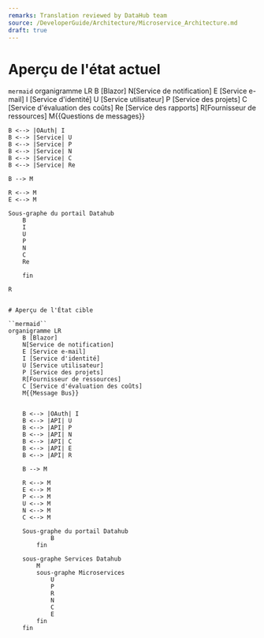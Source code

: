 ```yaml
---
remarks: Translation reviewed by DataHub team
source: /DeveloperGuide/Architecture/Microservice_Architecture.md
draft: true
---
```


# Aperçu de l'état actuel

``mermaid``
organigramme LR
    B [Blazor]
    N[Service de notification]
    E [Service e-mail]
    I [Service d'identité]
    U [Service utilisateur]
    P [Service des projets]
    C [Service d'évaluation des coûts]
    Re [Service des rapports]
    R[Fournisseur de ressources]
    M{{Questions de messages}}


    B <--> |OAuth| I
    B <--> |Service| U
    B <--> |Service| P
    B <--> |Service| N
    B <--> |Service| C
    B <--> |Service| Re

    B --> M

    R <--> M
    E <--> M

    Sous-graphe du portail Datahub
        B
        I
        U
        P
        N
        C
        Re

        fin

    R

```

# Aperçu de l'État cible

``mermaid``
organigramme LR
    B [Blazor]
    N[Service de notification]
    E [Service e-mail]
    I [Service d'identité]
    U [Service utilisateur]
    P [Service des projets]
    R[Fournisseur de ressources]
    C [Service d'évaluation des coûts]
    M{{Message Bus}}


    B <--> |OAuth| I
    B <--> |API| U
    B <--> |API| P
    B <--> |API| N
    B <--> |API| C
    B <--> |API| E
    B <--> |API| R

    B --> M

    R <--> M
    E <--> M
    P <--> M
    U <--> M
    N <--> M
    C <--> M

    Sous-graphe du portail Datahub
            B
        fin

    sous-graphe Services Datahub
        M
        sous-graphe Microservices
            U
            P
            R
            N
            C
            E
        fin
    fin

```
